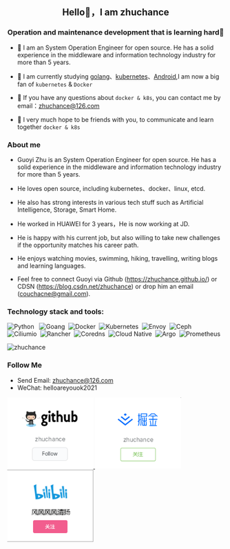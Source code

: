 <h2 align="center">Hello👋，I am zhuchance</h1>
<h3 align="center">Operation and maintenance development that is learning hard💪</h3>

- 🤵 I am an System Operation Engineer for open source. He has a solid experience in the middleware and information technology industry for more than 5 years.
- 🌱 I am currently studying [golang](https://golang.org/)、[kubernetes](https://kubernetes.io/)、[Android](https://istio.io/),I am now a big fan of `kubernetes` & `Docker` 

- 💬 If you have any questions about `docker & k8s`, you can contact me by email：<zhuchance@126.com>
- 👬 I very much hope to be friends with you, to communicate and learn together `docker & k8s`

### About me

- Guoyi Zhu is an System Operation Engineer for open source. He has a solid experience in the middleware and information technology industry for more than 5 years.

- He loves open source, including kubernetes、docker、linux, etcd.

- He also has strong interests in various tech stuff such as Artificial Intelligence, Storage, Smart Home.

- He worked in HUAWEI for 3 years，He is now working at JD.

- He is happy with his current job, but also willing to take new challenges if the opportunity matches his career path.

- He enjoys watching movies, swimming, hiking, travelling, writing blogs and learning languages.

- Feel free to connect Guoyi via Github (https://zhuchance.github.io/) or CDSN (https://blog.csdn.net/zhuchance) or drop him an email (couchacne@gmail.com).

### Technology stack and tools:

<p>
  
  <img src="https://www.vectorlogo.zone/logos/python/python-ar21.svg" alt="Python" /> &nbsp;
  <img src="https://www.vectorlogo.zone/logos/golang/golang-ar21.svg" alt="Goang"/>&nbsp;
  <img src="https://www.vectorlogo.zone/logos/docker/docker-ar21.svg" alt="Docker" />&nbsp;
  <img src="https://www.vectorlogo.zone/logos/kubernetes/kubernetes-ar21.svg" alt="Kubernetes"  />&nbsp;
  <img src="https://www.vectorlogo.zone/logos/envoy/envoy-ar21.svg" alt="Envoy"  />&nbsp;
  <img src="https://www.vectorlogo.zone/logos/ceph/ceph-ar21.svg" alt="Ceph"  />&nbsp;
  <img src="https://www.vectorlogo.zone/logos/ciliumio/ciliumio-ar21.svg" alt="Ciliumio" />&nbsp;
  <img src="https://www.vectorlogo.zone/logos/rancher/rancher-ar21.svg" alt="Rancher" />&nbsp;
  <img src="https://www.vectorlogo.zone/logos/corednsio/corednsio-ar21.svg" alt="Coredns"/>&nbsp;
  <img src="https://www.vectorlogo.zone/logos/cncfio/cncfio-ar21.svg" alt="Cloud Native"/>&nbsp;
  <img src="https://www.vectorlogo.zone/logos/argoprojio/argoprojio-ar21.svg" alt="Argo"/>&nbsp;
  <img src="https://www.vectorlogo.zone/logos/prometheusio/prometheusio-ar21.svg" alt="Prometheus"/>&nbsp;




<img src="https://github-readme-stats.vercel.app/api?username=zhuchance&show_icons=true&bg_color=30,e96443,904e95&title_color=fff&text_color=fff" alt="zhuchance" />

### Follow Me

- Send Email: zhuchance@126.com
- WeChat: helloareyouok2021

<p>
  <a href="https://github.com/zhuchance">
    <img width="200" alt="github" src="https://github.com/zhuchance/zhuchance/blob/master/images/follow-image/github.png">
  </a>
  <a href="https://juejin.cn/user/3518898804361997">
    <img width="200" alt="juejin" src="https://github.com/zhuchance/zhuchance/blob/master/images/follow-image/juejin.png">
  </a>
  <a href="https://space.bilibili.com/318267155">
    <img width="200" alt="csdn" src="https://github.com/zhuchance/zhuchance/blob/master/images/follow-image/bilibili.png">
  </a>
</p>

